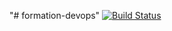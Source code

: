 "# formation-devops" 
[![Build Status](https://travis-ci.org/ounes/GitHubExemple.svg?branch=master)](https://travis-ci.org/ounes/GitHubExemple)